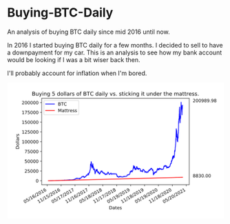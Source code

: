 # Buying-BTC-Daily
An analysis of buying BTC daily since mid 2016 until now.

In 2016 I started buying BTC daily for a few months. I decided to sell to have a downpayment for my car. This is an analysis to see how my bank account would be looking if I was a bit wiser back then.

I'll probably account for inflation when I'm bored.

![alt text](https://github.com/podrazque/Buying-BTC-Daily/blob/master/BTC.png?raw=true)
